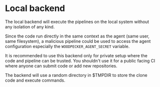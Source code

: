 # Local backend

The local backend will execute the pipelines on the local system without any isolation of any kind.

Since the code run directly in the same context as the agent (same user, same filesystem), a malicious pipeline could 
be used to access the agent configuration especially the `WOODPECKER_AGENT_SECRET` variable.

It is recommended to use this backend only for private setup where the code and pipeline can be trusted. You shouldn't
use it for a public facing CI where anyone can submit code or add new repositories.

The backend will use a random directory in $TMPDIR to store the clone code and execute commands.
